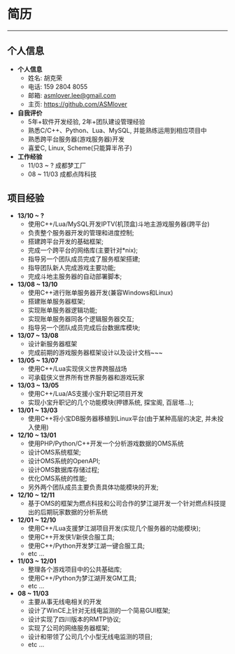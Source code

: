 # **简历**
***



## **个人信息**
* **个人信息**
  - 姓名: 胡克荣 
  - 电话: 159 2804 8055
  - 邮箱: asmlover.lee@gmail.com
  - 主页: https://github.com/ASMlover
* **自我评价**
  - 5年+软件开发经验, 2年+团队建设管理经验
  - 熟悉C/C++、Python、Lua、MySQL, 并能熟练运用到相应项目中 
  - 熟悉跨平台服务器(游戏服务器)开发
  - 喜爱C, Linux, Scheme(只能算半吊子)
* **工作经验**
  - 11/03 ~ ? 成都梦工厂
  - 08 ~ 11/03 成都点阵科技


## **项目经验**
* **13/10 ~ ?**
  - 使用C++/Lua/MySQL开发IPTV(机顶盒)斗地主游戏服务器(跨平台) 
  - 负责整个服务器开发的管理和进度控制; 
  - 搭建跨平台开发的基础框架;
  - 完成一个跨平台的网络库(主要针对*nix); 
  - 指导另一个团队成员完成了服务框架搭建;
  - 指导团队新人完成游戏主要功能;
  - 完成斗地主服务器的自动部署脚本;
* **13/08 ~ 13/10**
  - 使用C++进行账单服务器开发(兼容Windows和Linux)
  - 搭建账单服务器框架;
  - 实现账单服务器逻辑功能;
  - 实现账单服务器同各个逻辑服务器交互;
  - 指导另一个团队成员完成后台数据库模块;
* **13/07 ~ 13/08**
  - 设计新服务器框架
  - 完成前期的游戏服务器框架设计以及设计文档~~~
* **13/05 ~ 13/07**
  - 使用C++/Lua实现侠义世界跨服战场
  - 可承载侠义世界所有世界服务器和游戏玩家
* **13/03 ~ 13/05**
  - 使用C++/Lua/AS支援小宝升职记项目开发
  - 实现小宝升职记的几个功能模块(押镖系统, 探宝阁, 百层塔...);
* **13/01 ~ 13/03**
  - 使用C++将小宝DB服务器移植到Linux平台(由于某种高层的决定, 并未投入使用)
* **12/10 ~ 13/01**
  - 使用PHP/Python/C++开发一个分析游戏数据的OMS系统 
  - 设计OMS系统框架;
  - 设计OMS系统的OpenAPI;
  - 设计OMS数据库存储过程;
  - 优化OMS系统的性能;
  - 另外两个团队成员主要负责具体功能模块的开发;
* **12/10 ~ 12/11**
  - 基于OMS的框架为燃点科技和公司合作的梦江湖开发一个针对燃点科技提出的后期玩家数据的分析系统
* **12/01 ~ 12/10**
  - 使用C++/Lua支援梦江湖项目开发(实现几个服务器的功能模块);
  - 使用C++开发侠1/新侠合服工具;
  - 使用C++/Python开发梦江湖一键合服工具;
  - etc ...
* **11/03 ~ 12/01**
  - 整理各个游戏项目中的公共基础库; 
  - 使用C++/Python为梦江湖开发GM工具;
  - etc ...
* **08 ~ 11/03**
  - 主要从事无线电相关的开发
  - 设计了WinCE上针对无线电监测的一个简易GUI框架;
  - 设计实现了四川版本的RMTP协议;
  - 实现了公司的网络服务器框架;
  - 设计和带领了公司几个小型无线电监测的项目;
  - etc ...
